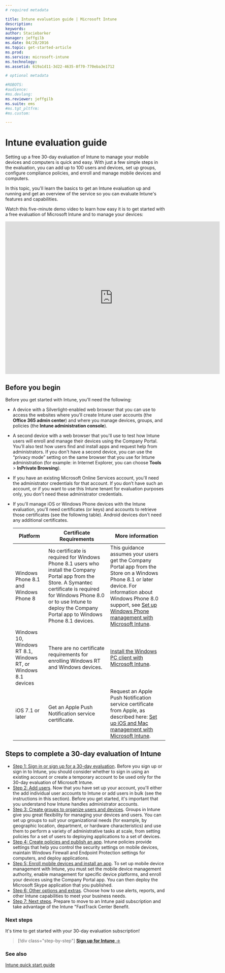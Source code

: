 ```yaml
---
# required metadata

title: Intune evaluation guide | Microsoft Intune
description:
keywords:
author: Staciebarker
manager: jeffgilb
ms.date: 04/28/2016
ms.topic: get-started-article
ms.prod:
ms.service: microsoft-intune
ms.technology:
ms.assetid: 619a1d11-3d22-4635-8f70-770eba3e1712

# optional metadata

#ROBOTS:
#audience:
#ms.devlang:
ms.reviewer: jeffgilb
ms.suite: ems
#ms.tgt_pltfrm:
#ms.custom:

---
```


# Intune evaluation guide
Setting up a free 30-day evaluation of Intune to manage your mobile devices and computers is quick and easy. With just a few simple steps in the evaluation, you can add up to 100 users and devices, set up groups, configure compliance policies, and enroll and manage mobile devices and computers.

In this topic, you'll learn the basics  to get an Intune evaluation up and running and get an overview of the service so you can evaluate Intune's features and capabilities.

Watch this five-minute demo video to learn how easy it is to get started with a free evaluation of Microsoft Intune and to manage your devices:

<iframe width="675" height="480" src="https://www.youtube.com/embed/ltcZvm4VOFU" frameborder="0" allowfullscreen></iframe>

## Before you begin
Before you get started with Intune, you'll need the following:

-   A device with a Silverlight-enabled web browser that you can use to access the websites where you'll  create Intune user accounts (the **Office 365 admin center**) and where you manage devices, groups, and policies  (the **Intune administration console**).

-   A second device with a web browser that you'll use  to test how Intune users will enroll and manage their devices using the Company Portal. You'll also test how users find and install apps and request help from administrators. If you don't have a second device, you can use the “privacy mode” setting on the same browser that you use for Intune administration (for example: in Internet Explorer, you can choose **Tools** &gt; **InPrivate Browsing**).

-   If you have an existing Microsoft Online Services account, you'll need the  administrator credentials for that account. If you don’t have such an account, or if you want to use this Intune tenant for evaluation purposes only, you don't need these administrator credentials.

-   If you'll manage iOS or Windows Phone devices with the Intune evaluation, you'll need certificates (or keys) and accounts to retrieve those certificates (see the following table). Android devices don't need any additional certificates.

    |Platform|Certificate Requirements|More information|
    |------------|----------------------------|--------------------|
    |Windows Phone 8.1 and Windows Phone 8 |No certificate is required for Windows Phone 8.1 users who install the Company Portal app from the Store. A Symantec certificate is required for Windows Phone 8.0 or to use Intune to deploy the Company Portal app to Windows Phone 8.1 devices.|This guidance assumes your users get the Company Portal app from the Store on a Windows Phone 8.1 or later device. For information about Windows Phone 8.0 support, see [Set up Windows Phone management with Microsoft Intune](/Intune/DeployUse/set-up-windows-phone-management-with-microsoft-intune).|
    |Windows 10, Windows RT 8.1, Windows RT, or Windows 8.1 devices|There are no certificate requirements for enrolling Windows RT and Windows devices.|[Install the Windows PC client with Microsoft Intune](/Intune/DeployUse/install-the-windows-pc-client-with-microsoft-intune).|
    |iOS 7.1 or later|Get an Apple Push Notification service certificate.|Request an Apple Push Notification service certificate from Apple, as described here: [Set up iOS and Mac management with Microsoft Intune](/Intune/DeployUse/set-up-ios-and-mac-management-with-microsoft-intune).|

## Steps to complete a 30-day evaluation of Intune
- [Step 1: Sign in or sign up for a 30-day evaluation](get-started-with-a-30-day-trial-of-microsoft-intune-step-1.md). Before  you sign up or sign in to Intune,  you should consider whether to sign in using an existing account or create a temporary account to be used only for the 30-day evaluation of Microsoft Intune.
- [Step 2: Add users](get-started-with-a-30-day-trial-of-microsoft-intune-step-2.md). Now that you have set up your account, you'll either the add individual user accounts to Intune or add users in bulk (see the instructions in this section). Before you get started, it's important that you understand how Intune handles administrator accounts.
- [Step 3: Create groups to organize users and devices](get-started-with-a-30-day-trial-of-microsoft-intune-step-3.md). Groups in Intune give you great flexibility for managing your devices and users. You can set up groups to suit your organizational needs (for example, by geographic location, department, or hardware characteristics) and use them to perform a variety of administrative tasks at scale, from setting policies for a set of users to deploying applications to a set of devices.
- [Step 4: Create policies and publish an app](get-started-with-a-30-day-trial-of-microsoft-intune-step-4.md). Intune policies provide settings that help you control the security settings on mobile devices, maintain Windows Firewall and Endpoint Protection settings for computers, and deploy applications.
- [Step 5: Enroll mobile devices and install an app](get-started-with-a-30-day-trial-of-microsoft-intune-step-5.md). To set up mobile device management with Intune, you must set the mobile device management authority, enable management for specific device platforms, and enroll your devices using the Company Portal app. You can then deploy the Microsoft Skype application that you published.
- [Step 6: Other options and extras](get-started-with-a-30-day-trial-of-microsoft-intune-step-6.md). Choose how to use alerts, reports, and other Intune capabilities to meet your business needs.
- [Step 7: Next steps](get-started-with-a-30-day-trial-of-microsoft-intune-step-7.md). Prepare to move to an Intune paid subscription and take advantage of the Intune "FastTrack Center Benefit.


### Next steps
It's time to get started with your 30-day evaluation subscription!

>[!div class="step-by-step"]
[**Sign up for Intune** &rarr;](.\get-started-with-a-30-day-trial-of-microsoft-intune-step-1.md)

### See also
[Intune quick start guide](/intune/get-started/start-with-a-paid-subscription-to-microsoft-intune)
